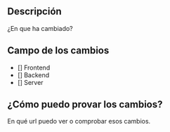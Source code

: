 ## Descripción
¿En que ha cambiado?

## Campo de los cambios 

- [] Frontend
- [] Backend
- [] Server

## ¿Cómo puedo provar los cambios?
 En qué url puedo ver o comprobar esos cambios.
 
